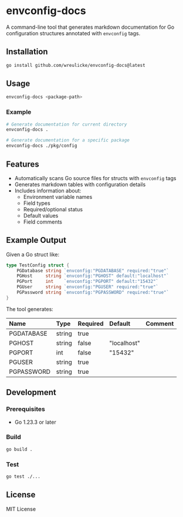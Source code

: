 # envconfig-docs

A command-line tool that generates markdown documentation for Go configuration structures annotated with `envconfig` tags.

## Installation

```bash
go install github.com/wreulicke/envconfig-docs@latest
```

## Usage

```bash
envconfig-docs <package-path>
```

### Example

```bash
# Generate documentation for current directory
envconfig-docs .

# Generate documentation for a specific package
envconfig-docs ./pkg/config
```

## Features

- Automatically scans Go source files for structs with `envconfig` tags
- Generates markdown tables with configuration details
- Includes information about:
  - Environment variable names
  - Field types
  - Required/optional status
  - Default values
  - Field comments

## Example Output

Given a Go struct like:

```go
type TestConfig struct {
    PGDatabase string `envconfig:"PGDATABASE" required:"true"`
    PGHost     string `envconfig:"PGHOST" default:"localhost"`
    PGPort     int    `envconfig:"PGPORT" default:"15432"`
    PGUser     string `envconfig:"PGUSER" required:"true"`
    PGPassword string `envconfig:"PGPASSWORD" required:"true"`
}
```

The tool generates:

| Name       | Type   | Required | Default     | Comment |
|:-----------|:-------|:---------|:------------|:--------|
| PGDATABASE | string | true     |             |         |
| PGHOST     | string | false    | "localhost" |         |
| PGPORT     | int    | false    | "15432"     |         |
| PGUSER     | string | true     |             |         |
| PGPASSWORD | string | true     |             |         |

## Development

### Prerequisites

- Go 1.23.3 or later

### Build

```bash
go build .
```

### Test

```bash
go test ./...
```

## License

MIT License